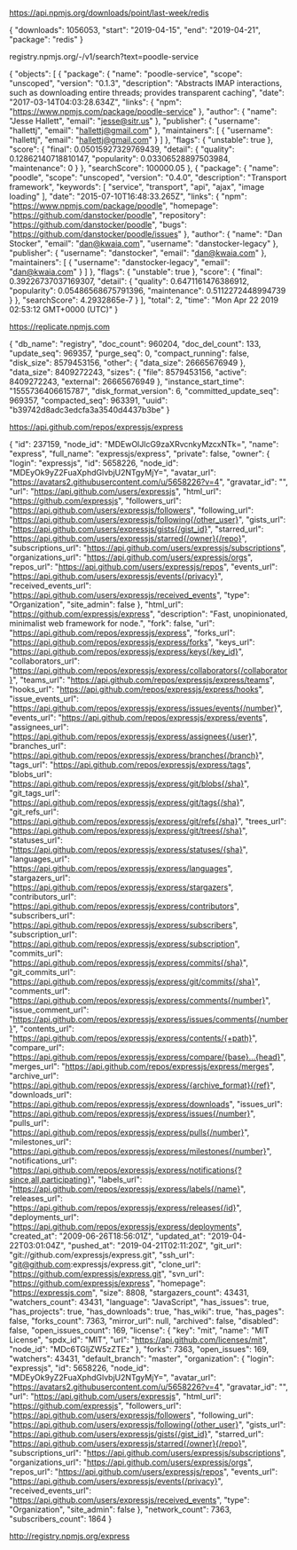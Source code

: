 


https://api.npmjs.org/downloads/point/last-week/redis

{
    "downloads": 1056053,
    "start": "2019-04-15",
    "end": "2019-04-21",
    "package": "redis"
}

registry.npmjs.org/-/v1/search?text=poodle-service

{
    "objects": [
        {
            "package": {
                "name": "poodle-service",
                "scope": "unscoped",
                "version": "0.1.3",
                "description": "Abstracts IMAP interactions, such as downloading entire threads; provides transparent caching",
                "date": "2017-03-14T04:03:28.634Z",
                "links": {
                    "npm": "https://www.npmjs.com/package/poodle-service"
                },
                "author": {
                    "name": "Jesse Hallett",
                    "email": "jesse@sitr.us"
                },
                "publisher": {
                    "username": "hallettj",
                    "email": "hallettj@gmail.com"
                },
                "maintainers": [
                    {
                        "username": "hallettj",
                        "email": "hallettj@gmail.com"
                    }
                ]
            },
            "flags": {
                "unstable": true
            },
            "score": {
                "final": 0.05015927329769439,
                "detail": {
                    "quality": 0.12862140718810147,
                    "popularity": 0.03306528897503984,
                    "maintenance": 0
                }
            },
            "searchScore": 100000.05
        },
        {
            "package": {
                "name": "poodle",
                "scope": "unscoped",
                "version": "0.4.0",
                "description": "Transport framework",
                "keywords": [
                    "service",
                    "transport",
                    "api",
                    "ajax",
                    "image loading"
                ],
                "date": "2015-07-10T16:48:33.265Z",
                "links": {
                    "npm": "https://www.npmjs.com/package/poodle",
                    "homepage": "https://github.com/danstocker/poodle",
                    "repository": "https://github.com/danstocker/poodle",
                    "bugs": "https://github.com/danstocker/poodle/issues"
                },
                "author": {
                    "name": "Dan Stocker",
                    "email": "dan@kwaia.com",
                    "username": "danstocker-legacy"
                },
                "publisher": {
                    "username": "danstocker",
                    "email": "dan@kwaia.com"
                },
                "maintainers": [
                    {
                        "username": "danstocker-legacy",
                        "email": "dan@kwaia.com"
                    }
                ]
            },
            "flags": {
                "unstable": true
            },
            "score": {
                "final": 0.39226737037169307,
                "detail": {
                    "quality": 0.6471161476386912,
                    "popularity": 0.05486568675791396,
                    "maintenance": 0.5112272448994739
                }
            },
            "searchScore": 4.2932865e-7
        }
    ],
    "total": 2,
    "time": "Mon Apr 22 2019 02:53:12 GMT+0000 (UTC)"
}

https://replicate.npmjs.com

{
    "db_name": "registry",
    "doc_count": 960204,
    "doc_del_count": 133,
    "update_seq": 969357,
    "purge_seq": 0,
    "compact_running": false,
    "disk_size": 8579453156,
    "other": {
        "data_size": 26665676949
    },
    "data_size": 8409272243,
    "sizes": {
        "file": 8579453156,
        "active": 8409272243,
        "external": 26665676949
    },
    "instance_start_time": "1555736406615787",
    "disk_format_version": 6,
    "committed_update_seq": 969357,
    "compacted_seq": 963391,
    "uuid": "b39742d8adc3edcfa3a3540d4437b3be"
}

https://api.github.com/repos/expressjs/express

{
    "id": 237159,
    "node_id": "MDEwOlJlcG9zaXRvcnkyMzcxNTk=",
    "name": "express",
    "full_name": "expressjs/express",
    "private": false,
    "owner": {
        "login": "expressjs",
        "id": 5658226,
        "node_id": "MDEyOk9yZ2FuaXphdGlvbjU2NTgyMjY=",
        "avatar_url": "https://avatars2.githubusercontent.com/u/5658226?v=4",
        "gravatar_id": "",
        "url": "https://api.github.com/users/expressjs",
        "html_url": "https://github.com/expressjs",
        "followers_url": "https://api.github.com/users/expressjs/followers",
        "following_url": "https://api.github.com/users/expressjs/following{/other_user}",
        "gists_url": "https://api.github.com/users/expressjs/gists{/gist_id}",
        "starred_url": "https://api.github.com/users/expressjs/starred{/owner}{/repo}",
        "subscriptions_url": "https://api.github.com/users/expressjs/subscriptions",
        "organizations_url": "https://api.github.com/users/expressjs/orgs",
        "repos_url": "https://api.github.com/users/expressjs/repos",
        "events_url": "https://api.github.com/users/expressjs/events{/privacy}",
        "received_events_url": "https://api.github.com/users/expressjs/received_events",
        "type": "Organization",
        "site_admin": false
    },
    "html_url": "https://github.com/expressjs/express",
    "description": "Fast, unopinionated, minimalist web framework for node.",
    "fork": false,
    "url": "https://api.github.com/repos/expressjs/express",
    "forks_url": "https://api.github.com/repos/expressjs/express/forks",
    "keys_url": "https://api.github.com/repos/expressjs/express/keys{/key_id}",
    "collaborators_url": "https://api.github.com/repos/expressjs/express/collaborators{/collaborator}",
    "teams_url": "https://api.github.com/repos/expressjs/express/teams",
    "hooks_url": "https://api.github.com/repos/expressjs/express/hooks",
    "issue_events_url": "https://api.github.com/repos/expressjs/express/issues/events{/number}",
    "events_url": "https://api.github.com/repos/expressjs/express/events",
    "assignees_url": "https://api.github.com/repos/expressjs/express/assignees{/user}",
    "branches_url": "https://api.github.com/repos/expressjs/express/branches{/branch}",
    "tags_url": "https://api.github.com/repos/expressjs/express/tags",
    "blobs_url": "https://api.github.com/repos/expressjs/express/git/blobs{/sha}",
    "git_tags_url": "https://api.github.com/repos/expressjs/express/git/tags{/sha}",
    "git_refs_url": "https://api.github.com/repos/expressjs/express/git/refs{/sha}",
    "trees_url": "https://api.github.com/repos/expressjs/express/git/trees{/sha}",
    "statuses_url": "https://api.github.com/repos/expressjs/express/statuses/{sha}",
    "languages_url": "https://api.github.com/repos/expressjs/express/languages",
    "stargazers_url": "https://api.github.com/repos/expressjs/express/stargazers",
    "contributors_url": "https://api.github.com/repos/expressjs/express/contributors",
    "subscribers_url": "https://api.github.com/repos/expressjs/express/subscribers",
    "subscription_url": "https://api.github.com/repos/expressjs/express/subscription",
    "commits_url": "https://api.github.com/repos/expressjs/express/commits{/sha}",
    "git_commits_url": "https://api.github.com/repos/expressjs/express/git/commits{/sha}",
    "comments_url": "https://api.github.com/repos/expressjs/express/comments{/number}",
    "issue_comment_url": "https://api.github.com/repos/expressjs/express/issues/comments{/number}",
    "contents_url": "https://api.github.com/repos/expressjs/express/contents/{+path}",
    "compare_url": "https://api.github.com/repos/expressjs/express/compare/{base}...{head}",
    "merges_url": "https://api.github.com/repos/expressjs/express/merges",
    "archive_url": "https://api.github.com/repos/expressjs/express/{archive_format}{/ref}",
    "downloads_url": "https://api.github.com/repos/expressjs/express/downloads",
    "issues_url": "https://api.github.com/repos/expressjs/express/issues{/number}",
    "pulls_url": "https://api.github.com/repos/expressjs/express/pulls{/number}",
    "milestones_url": "https://api.github.com/repos/expressjs/express/milestones{/number}",
    "notifications_url": "https://api.github.com/repos/expressjs/express/notifications{?since,all,participating}",
    "labels_url": "https://api.github.com/repos/expressjs/express/labels{/name}",
    "releases_url": "https://api.github.com/repos/expressjs/express/releases{/id}",
    "deployments_url": "https://api.github.com/repos/expressjs/express/deployments",
    "created_at": "2009-06-26T18:56:01Z",
    "updated_at": "2019-04-22T03:01:04Z",
    "pushed_at": "2019-04-21T02:11:20Z",
    "git_url": "git://github.com/expressjs/express.git",
    "ssh_url": "git@github.com:expressjs/express.git",
    "clone_url": "https://github.com/expressjs/express.git",
    "svn_url": "https://github.com/expressjs/express",
    "homepage": "https://expressjs.com",
    "size": 8808,
    "stargazers_count": 43431,
    "watchers_count": 43431,
    "language": "JavaScript",
    "has_issues": true,
    "has_projects": true,
    "has_downloads": true,
    "has_wiki": true,
    "has_pages": false,
    "forks_count": 7363,
    "mirror_url": null,
    "archived": false,
    "disabled": false,
    "open_issues_count": 169,
    "license": {
        "key": "mit",
        "name": "MIT License",
        "spdx_id": "MIT",
        "url": "https://api.github.com/licenses/mit",
        "node_id": "MDc6TGljZW5zZTEz"
    },
    "forks": 7363,
    "open_issues": 169,
    "watchers": 43431,
    "default_branch": "master",
    "organization": {
        "login": "expressjs",
        "id": 5658226,
        "node_id": "MDEyOk9yZ2FuaXphdGlvbjU2NTgyMjY=",
        "avatar_url": "https://avatars2.githubusercontent.com/u/5658226?v=4",
        "gravatar_id": "",
        "url": "https://api.github.com/users/expressjs",
        "html_url": "https://github.com/expressjs",
        "followers_url": "https://api.github.com/users/expressjs/followers",
        "following_url": "https://api.github.com/users/expressjs/following{/other_user}",
        "gists_url": "https://api.github.com/users/expressjs/gists{/gist_id}",
        "starred_url": "https://api.github.com/users/expressjs/starred{/owner}{/repo}",
        "subscriptions_url": "https://api.github.com/users/expressjs/subscriptions",
        "organizations_url": "https://api.github.com/users/expressjs/orgs",
        "repos_url": "https://api.github.com/users/expressjs/repos",
        "events_url": "https://api.github.com/users/expressjs/events{/privacy}",
        "received_events_url": "https://api.github.com/users/expressjs/received_events",
        "type": "Organization",
        "site_admin": false
    },
    "network_count": 7363,
    "subscribers_count": 1864
}

http://registry.npmjs.org/express

